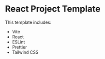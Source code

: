 # React Project Template

This template includes:
- Vite
- React
- ESLint
- Prettier
- Tailwind CSS
